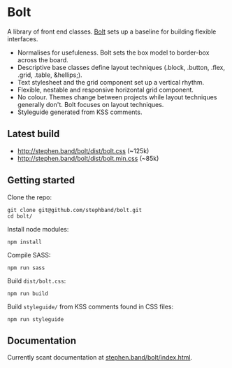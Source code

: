 # Bolt

A library of front end classes. <a href="http://stephen.band/bolt">Bolt</a> sets up a baseline for building flexible interfaces.

* Normalises for usefuleness. Bolt sets the box model to border-box across the board.
* Descriptive base classes define layout techniques (.block, .button, .flex, .grid, .table, &hellips;).
* Text stylesheet and the grid component set up a vertical rhythm.
* Flexible, nestable and responsive horizontal grid component.
* No colour. Themes change between projects while layout techniques generally don't. Bolt focuses on layout techniques.
* Styleguide generated from KSS comments.

## Latest build

* <a href="http://stephen.band/bolt/dist/bolt.css">http://stephen.band/bolt/dist/bolt.css</a> (~125k)
* <a href="http://stephen.band/bolt/dist/bolt.min.css">http://stephen.band/bolt/dist/bolt.min.css</a> (~85k)

## Getting started

Clone the repo:

    git clone git@github.com/stephband/bolt.git
    cd bolt/

Install node modules:

    npm install

Compile SASS:

    npm run sass

Build <code>dist/bolt.css</code>:

    npm run build

Build <code>styleguide/</code> from KSS comments found in CSS files:

    npm run styleguide

## Documentation

Currently scant documentation at <a href="http://stephen.band/bolt">stephen.band/bolt/index.html</a>.
